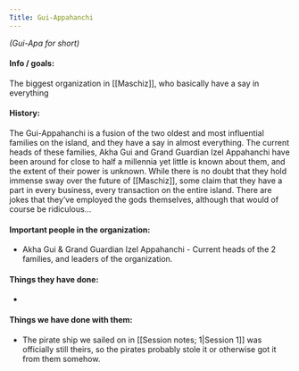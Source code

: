 ```yaml
---
Title: Gui-Appahanchi
---
```

_(Gui-Apa for short)_

#### Info / goals:
The biggest organization in [[Maschiz]], who basically have a say in everything	

#### History:
The Gui-Appahanchi is a fusion of the two oldest and most influential families on the island, and they have a say in almost everything. The current heads of these families, Akha Gui and Grand Guardian Izel Appahanchi have been around for close to half a millennia yet little is known about them, and the extent of their power is unknown. While there is no doubt that they hold immense sway over the future of [[Maschiz]], some claim that they have a part in every business, every transaction on the entire island. There are jokes that they’ve employed the gods themselves, although that would of course be ridiculous...

#### Important people in the organization:
* Akha Gui & Grand Guardian Izel Appahanchi - Current heads of the 2 families, and leaders of the organization.

#### Things they have done:
* 

#### Things we have done with them:
* The pirate ship we sailed on in [[Session notes; 1|Session 1]] was officially still theirs, so the pirates probably stole it or otherwise got it from them somehow.